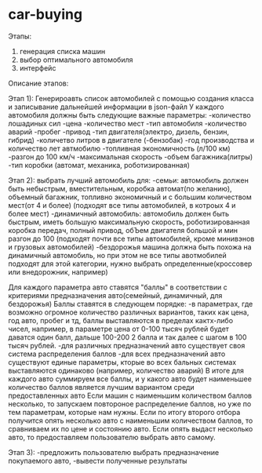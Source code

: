 # car-buying
Этапы:
1) генерация списка машин
2) выбор оптимального автомобиля
3) интерфейс

Описание этапов:


Этап 1):
Генерироавть список автомобилей с помощью создания класса и записывание дальнейшей информации в json-файл
У каждого автомобиля должны быть следующие важные параметры:
-количество лошадиных сил
-цена
-количество мест
-тип автомобиля
-количество аварий
-пробег
-привод
-тип двигателя(электро, дизель, бензин, гибрид)
-количетво литров в двигателе
(-бензобак)
-год производства и количество лет автмобилю
-топливная экономичность (л/100 км)
-разгон до 100 км/ч
-максимальная скорость
-объем багажника(литры)
-тип коробки (автомат, механика, роботизированная)


Этап 2):
выбрать лучший автомобиль для:
-семьи:
автомобиль должен быть небыстрым, вместительным, коробка автомат(по желанию), объемный багажник, топливно экономичный и с большим количеством мест(от 4 и более)
(подходят все типы автомобилей, в котроых 4 и более мест)
-динамичный автомобиль:
автомобиль должен быть быстрым, иметь большую максимальную скорость, роботизированная коробка передач, полный привод, обЪем двигателя
большой и мин разгон до 100 (подходят почти все типы автомобилей, кроме минивэнов и грузовых автомобилей)
-бездорожья
машина должна быть похожа на динамичный автомобиль, но при этом не все типы авотмобилей подходят для этой категории, нужно выбрать определенные(кроссовер или внедорожник, например)

Для каждого параметра авто ставятся "баллы" в соответствии с критериями предназначения авто(семейный, динамичный, для бездорожья)
Баллы ставятся в следующем порядке:
-в параметрах, где возможно огромное количество различных вариантов, таких как цена, год авто, пробег и тд, баллы выставляются 
в пределах кактх-либо чисел, например, в параметре цена от 0-100 тысяч рублей будет даватся один балл, дальше 100-200 2 балла и так далее с шагом в 100 тысяч рублей.
-для различных предназначений авто существует своя система распределения баллов
-для всех предназначений авто существуют единые параметры, кторые во всех бальных системах выставляются одинаково (например, количество аварий)
В итоге для каждого авто суммируем все баллы, и у какого авто будет наименьшее количество баллов является лучшим вариантом среди предоставленных авто
Если машин с наименьшим количеством баллов несколько, то запускаем повтороное распределение баллов, но уже по тем параметрам, которые нам нужны.
Если по итогу второго отбора получится опять несколько авто с наименьшим количеством баллов, то сравниваем их по цене и состоянию авто.
Если опять выдаст несколько авто, то предоставляем пользователю выбрать авто самому.


Этап 3):
-предложить пользователю выбрать предназначение покупаемого авто,
-вывести полученные результаты
